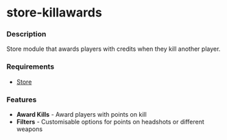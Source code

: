 store-killawards
================

### Description
Store module that awards players with credits when they kill another player.

### Requirements

* [Store](https://forums.alliedmods.net/showthread.php?t=207157)

### Features

* **Award Kills** - Award players with points on kill
* **Filters** - Customisable options for points on headshots or different weapons